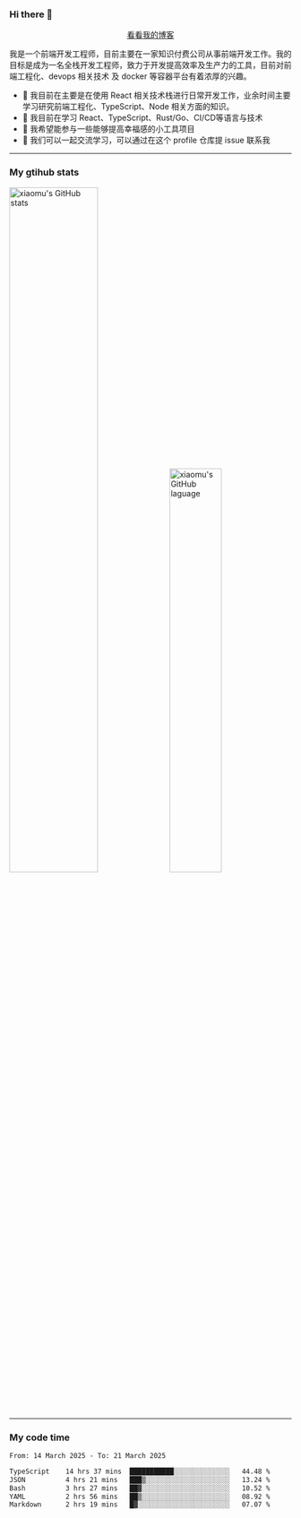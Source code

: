 ### Hi there 👋

<p align="center">
  <a href="https://blog.realjacket.fun">看看我的博客</a>
</p>

我是一个前端开发工程师，目前主要在一家知识付费公司从事前端开发工作。我的目标是成为一名全栈开发工程师，致力于开发提高效率及生产力的工具，目前对前端工程化、devops 相关技术 及 docker 等容器平台有着浓厚的兴趣。

- 🔭 我目前在主要是在使用 React 相关技术栈进行日常开发工作，业余时间主要学习研究前端工程化、TypeScript、Node 相关方面的知识。
- 🌱 我目前在学习 React、TypeScript、Rust/Go、CI/CD等语言与技术
- 👯 我希望能参与一些能够提高幸福感的小工具项目
- 💬 我们可以一起交流学习，可以通过在这个 profile 仓库提 issue 联系我

***

### My gtihub stats

<a><img src="https://github-readme-stats-git-masterrstaa-rickstaa.vercel.app/api?username=real-jacket&&show_icons=true" title="xiaomu's GitHub stats" alt="xiaomu's GitHub stats" style="width:56%;"/></a>
<a><img src="https://github-readme-stats-git-masterrstaa-rickstaa.vercel.app/api/top-langs/?username=real-jacket&layout=compact" title="xiaomu's GitHub laguage" alt="xiaomu's GitHub laguage" style="width:43%;"/><a/>

***

### My code time

<!--START_SECTION:waka-->

```txt
From: 14 March 2025 - To: 21 March 2025

TypeScript    14 hrs 37 mins  ███████████░░░░░░░░░░░░░░   44.48 %
JSON          4 hrs 21 mins   ███▒░░░░░░░░░░░░░░░░░░░░░   13.24 %
Bash          3 hrs 27 mins   ██▓░░░░░░░░░░░░░░░░░░░░░░   10.52 %
YAML          2 hrs 56 mins   ██▒░░░░░░░░░░░░░░░░░░░░░░   08.92 %
Markdown      2 hrs 19 mins   █▓░░░░░░░░░░░░░░░░░░░░░░░   07.07 %
```

<!--END_SECTION:waka-->
